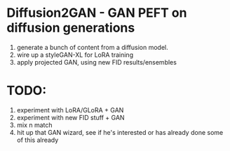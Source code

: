 # Diffusion2GAN - GAN PEFT on diffusion generations

1. generate a bunch of content from a diffusion model.
2. wire up a styleGAN-XL for LoRA training
3. apply projected GAN, using new FID results/ensembles

# TODO:

1. experiment with LoRA/GLoRA + GAN
2. experiment with new FID stuff + GAN
3. mix n match
4. hit up that GAN wizard, see if he's interested or has already done some of this already

